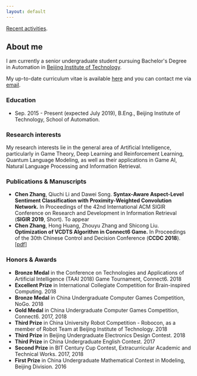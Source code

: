 ```yaml
---
layout: default
---
```


[Recent activities](./recent.html).

## About me

I am currently a senior undergraduate student pursuing Bachelor's Degree in Automation in [Beijing Institute of Technology](http://www.bit.edu.cn/).

My up-to-date curriculum vitae is available [here](./assets/file/chenzhang_cv.pdf) and you can contact me via [email](mailto:gene_zhangchen@163.com).

### Education

* Sep. 2015 - Present (expected July 2019), B.Eng., Beijing Institute of Technology, School of Automation.

### Research interests

My research interests lie in the general area of Artificial Intelligence, particularly in Game Theory, Deep Learning and Reinforcement Learning, Quantum Language Modeling, as well as their applications in Game AI, Natural Language Processing and Information Retrieval.

### Publications & Manuscripts

* **Chen Zhang**, Qiuchi Li and Dawei Song. **Syntax-Aware Aspect-Level Sentiment Classification with Proximity-Weighted Convolution Network.** In Proceedings of the 42nd International ACM SIGIR Conference on Research and Development in Information Retrieval (**SIGIR 2019**, Short). To appear
* **Chen Zhang**, Hong Huang, Zhouyu Zhang and Shicong Liu. **Optimization of VCDTS Algorithm in Connect6 Game.** In Proceedings of the 30th Chinese Control and Decision Conference (**CCDC 2018**). [[pdf]](https://ieeexplore.ieee.org/iel7/8396318/8407034/08408300.pdf)

### Honors & Awards

* **Bronze Medal** in the Conference on Technologies and Applications of Artificial Intelligence
(TAAI 2018) Game Tournament, Connect6. 2018
* **Excellent Prize** in International Collegiate Competition for Brain-inspired Computing. 2018
* **Bronze Medal** in China Undergraduate Computer Games Competition, NoGo. 2018
* **Gold Medal** in China Undergraduate Computer Games Competition, Connect6. 2017, 2018
* **Third Prize** in China University Robot Competition - Robocon, as a member of Robot Team at Beijing Institute of Technology. 2018
* **Third Prize** in Beijing Undergraduate Electronics Design Contest. 2018
* **Third Prize** in China Undergraduate English Contest. 2017
* **Second Prize** in BIT Century Cup Contest, Extracurricular Academic and Technical Works. 2017,
2018
* **First Prize** in China Undergraduate Mathematical Contest in Modeling, Beijing Division. 2016
